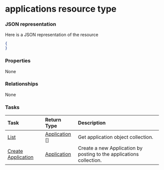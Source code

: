 # applications resource type



### JSON representation

Here is a JSON representation of the resource

<!-- {
  "blockType": "resource",
  "optionalProperties": [

  ],
  "@odata.type": "microsoft.graph.applications"
}-->

```json
{
}

```
### Properties
None

### Relationships
None


### Tasks

| Task		   | Return Type	|Description|
|:---------------|:--------|:----------|
|[List](../api/application_list.md) | [Application](application.md) [] |Get application object collection. |
|[Create Application](../api/application_post_applications.md) |[Application](application.md)| Create a new Application by posting to the applications collection.|

<!-- uuid: e375733a-fe95-46f4-9a33-678325ba2cde
2015-10-19 09:02:11 UTC -->
<!-- {
  "type": "#page.annotation",
  "description": "applications resource",
  "keywords": "",
  "section": "documentation",
  "tocPath": ""
}-->